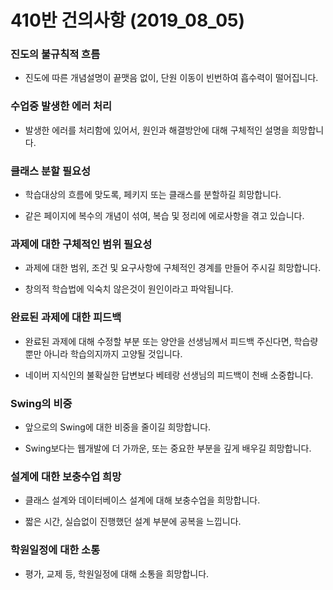 # 410반 건의사항 (2019_08_05)

### 진도의 불규칙적 흐름

* 진도에 따른 개념설명이 끝맷음 없이, 단원 이동이 빈번하여 흡수력이 떨어집니다.

	
	
### 수업중 발생한 에러 처리

* 발생한 에러를 처리함에 있어서, 원인과 해결방안에 대해 구체적인 설명을 희망합니다.


	
### 클래스 분할 필요성

* 학습대상의 흐름에 맞도록, 페키지 또는 클래스를 분할하길 희망합니다.
	
* 같은 페이지에 복수의 개념이 섞여, 복습 및 정리에 에로사항을 겪고 있습니다.

	
	
### 과제에 대한 구체적인 범위 필요성

* 과제에 대한 범위, 조건 및 요구사항에 구체적인 경계를 만들어 주시길 희망합니다.
	
* 창의적 학습법에 익숙치 않은것이 원인이라고 파악됩니다.

	
	
### 완료된 과제에 대한 피드백

* 완료된 과제에 대해 수정할 부분 또는 양안을 선생님께서 피드백 주신다면, 학습량 뿐만 아니라 학습의지까지 고양될 것입니다.
	
* 네이버 지식인의 불확실한 답변보다 베테랑 선생님의 피드백이 천배 소중합니다.



### Swing의 비중

* 앞으로의 Swing에 대한 비중을 줄이길 희망합니다.
	
* Swing보다는 웹개발에 더 가까운, 또는 중요한 부분을 깊게 배우길 희망합니다.

	
	
### 설계에 대한 보충수업 희망

* 클래스 설계와 데이터베이스 설계에 대해 보충수업을 희망합니다.
	
* 짧은 시간, 실습없이 진행했던 설계 부분에 공복을 느낍니다.



### 학원일정에 대한 소통

* 평가, 교제 등, 학원일정에 대해 소통을 희망합니다.
